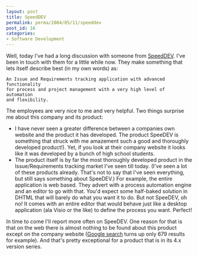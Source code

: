 ```yaml
---
layout: post
title: SpeedDEV
permalink: perma/2004/05/11/speeddev
post_id: 16
categories: 
- Software Development
---
```


Well, today I've had a long discussion with someone from [SpeedDEV](http://www.speedev.com/). I've been in touch with them for a little while now. They make something that lets itself describe best (in my own words) as:

	An Issue and Requirements tracking application with advanced functionality
	for process and project management with a very high level of automation
	and flexibility.

The employees are very nice to me and very helpful. Two things surprise me about this company and its product:

* I have never seen a greater difference between a companies own website and the product it has developed. The product SpeeDEV is something that struck with me amazement such a good and thoroughly developed product!). Yet, if you look at their company website it looks like it was developed by a bunch of high school students.
* The product itself is by far the most thoroughly developed product in the Issue/Requirements tracking market I've seen till today. (I've seen a lot of these products already. That's not to say that I've seen everything, but still says something about SpeeDEV.) For example, the entire application is web based. They advert with a process automation engine and an editor to go with that. You'd expect some half-baked solution in DHTML that will barely do what you want it to do. But not SpeeDEV, oh no! It comes with an entire editor that would behave just like a desktop application (ala Visio or the like) to define the process you want. Perfect!

In time to come I'll report more often on SpeeDEV. One reason for that is that on the web there is almost nothing to be found about this product except on the company website ([Google search](http://www.google.com/search?as_q=speedev&num=10&hl=en&ie=UTF-8&oe=UTF-8&btnG=Google+Search&as_epq=&as_oq=&as_eq=&lr=&as_ft=i&as_filetype=&as_qdr=all&as_nlo=&as_nhi=&as_occt=any&as_dt=e&as_sitesearch=speedev.com&safe=images) turns up only 679 results for example). And that's pretty exceptional for a product that is in its 4.x version series.
